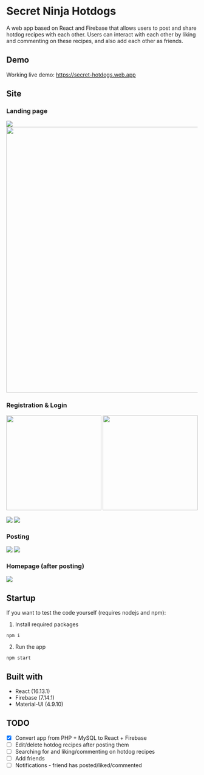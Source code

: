 # Secret Ninja Hotdogs
A web app based on React and Firebase that allows users to post and share hotdog recipes with each other. Users can interact with each other by liking and commenting on these recipes, and also add each other as friends.

## Demo
Working live demo: https://secret-hotdogs.web.app

## Site
### Landing page
![](https://res.cloudinary.com/noctisvirtus/image/upload/v1593054688/landing.png)
<img src="https://res.cloudinary.com/noctisvirtus/image/upload/v1593054688/landing.png" width="700">
### Registration & Login
<img src="https://res.cloudinary.com/noctisvirtus/image/upload/v1593059871/registration.png" height="250">
<img src="https://res.cloudinary.com/noctisvirtus/image/upload/v1593059871/login.png" height="250">

![](https://res.cloudinary.com/noctisvirtus/image/upload/v1593059871/registration.png)
![](https://res.cloudinary.com/noctisvirtus/image/upload/v1593059871/login.png)
### Posting
![](https://res.cloudinary.com/noctisvirtus/image/upload/v1593057445/post_a.png)
![](https://res.cloudinary.com/noctisvirtus/image/upload/v1593058658/post_b.png)
### Homepage (after posting)
![](https://res.cloudinary.com/noctisvirtus/image/upload/v1593057444/homepage.png)

## Startup
If you want to test the code yourself (requires nodejs and npm):
1. Install required packages
```
npm i
```
2. Run the app
```
npm start
```

## Built with
- React       (16.13.1)
- Firebase    (7.14.1)
- Material-UI (4.9.10)

## TODO
- [x] Convert app from PHP + MySQL to React + Firebase
- [ ] Edit/delete hotdog recipes after posting them
- [ ] Searching for and liking/commenting on hotdog recipes
- [ ] Add friends
- [ ] Notifications - friend has posted/liked/commented
